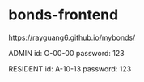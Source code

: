 # bonds-frontend
https://rayguang6.github.io/mybonds/

ADMIN
id: O-00-00
password: 123

RESIDENT
id: A-10-13
password: 123
